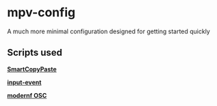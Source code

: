 # mpv-config
A much more minimal configuration designed for getting started quickly

## Scripts used

**[SmartCopyPaste](https://github.com/Eisa01/mpv-scripts#smartcopypaste)**

**[input-event](https://github.com/natural-harmonia-gropius/input-event)**

**[modernf OSC](https://github.com/FinnRaze/mpv-osc-modern-f)**